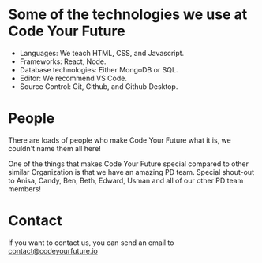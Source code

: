 Some of the technologies we use at Code Your Future
===================================================

* Languages: We teach HTML, CSS, and Javascript.
* Frameworks: React, Node.
* Database technologies: Either MongoDB or SQL.
* Editor: We recommend VS Code.
* Source Control: Git, Github, and Github Desktop.

People
======

There are loads of people who make Code Your Future what it is, we couldn't name them all here!

One of the things that makes Code Your Future special compared to other similar Organization is that we have an amazing PD team. Special shout-out to Anisa, Candy, Ben, Beth, Edward, Usman and all of our other PD team members!

Contact
=======

If you want to contact us, you can send an email to contact@codeyourfuture.io
